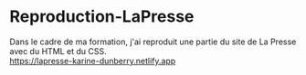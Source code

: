 # Reproduction-LaPresse

Dans le cadre de ma formation, j'ai reproduit une partie du site de La Presse avec du HTML et du CSS.<br>
https://lapresse-karine-dunberry.netlify.app
